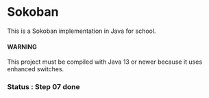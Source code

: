 # Sokoban

This is a Sokoban implementation in Java for school.

#### WARNING

This project must be compiled with Java 13 or newer because it uses enhanced switches.

### Status : Step 07 done